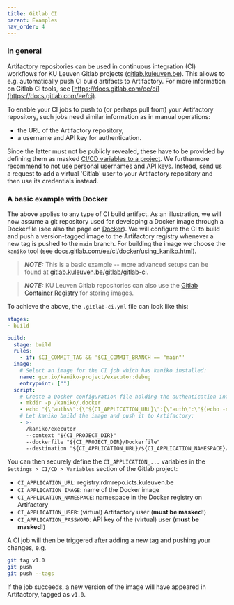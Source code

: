 ```yaml
---
title: Gitlab CI
parent: Examples
nav_order: 4
---
```


### In general

Artifactory repositories can be used in continuous integration (CI) workflows
for KU Leuven Gitlab projects ([gitlab.kuleuven.be](
https://gitlab.kuleuven.be)). This allows to e.g. automatically push CI build
artifacts to Artifactory. For more information on Gitlab CI tools, see
[https://docs.gitlab.com/ee/ci](https://docs.gitlab.com/ee/ci).

To enable your CI jobs to push to (or perhaps pull from) your Artifactory
repository, such jobs need similar information as in manual operations:
- the URL of the Artifactory repository,
- a username and API key for authentication.

Since the latter must not be publicly revealed, these have to be provided
by defining them as masked [CI/CD variables to a project](
https://docs.gitlab.com/ee/ci/variables/#add-a-cicd-variable-to-a-project).
We furthermore recommend to not use personal usernames and API keys. Instead,
send us a request to add a virtual 'Gitlab' user to your Artifactory repository
and then use its credentials instead.


### A basic example with Docker

The above applies to any type of CI build artifact. As an illustration,
we will now assume a git repository used for developing a Docker image through
a Dockerfile (see also the page on [Docker](./docker)). We will configure
the CI to build and push a version-tagged image to the Artifactory registry
whenever a new tag is pushed to the `main` branch. For building the image we
choose the `kaniko` tool (see [docs.gitlab.com/ee/ci/docker/using_kaniko.html](
https://docs.gitlab.com/ee/ci/docker/using_kaniko.html)).

> **_NOTE:_** This is a basic example -- more advanced setups can be
found at [gitlab.kuleuven.be/gitlab/gitlab-ci](
https://gitlab.kuleuven.be/gitlab/gitlab-ci).

> **_NOTE:_** KU Leuven Gitlab repositories can also use the
[Gitlab Container Registry](
https://docs.gitlab.com/ee/user/packages/container_registry) for storing images.

To achieve the above, the `.gitlab-ci.yml` file can look like this:
```yaml
stages:
- build

build:
  stage: build
  rules:
    - if: $CI_COMMIT_TAG && '$CI_COMMIT_BRANCH == "main"'
  image:
    # Select an image for the CI job which has kaniko installed:
    name: gcr.io/kaniko-project/executor:debug
    entrypoint: [""]
  script:
    # Create a Docker configuration file holding the authentication info:
    - mkdir -p /kaniko/.docker
    - echo "{\"auths\":{\"${CI_APPLICATION_URL}\":{\"auth\":\"$(echo -n ${CI_APPLICATION_USER}:${CI_APPLICATION_PASSWORD} | base64 | tr -d '\n')\"}}}" > /kaniko/.docker/config.json
    # Let kaniko build the image and push it to Artifactory:
    - >-
      /kaniko/executor
      --context "${CI_PROJECT_DIR}"
      --dockerfile "${CI_PROJECT_DIR}/Dockerfile"
      --destination "${CI_APPLICATION_URL}/${CI_APPLICATION_NAMESPACE}/${CI_APPLICATION_IMAGE}:${CI_COMMIT_TAG}"
```

You can then securely define the `CI_APPLICATION_...` variables in the
`Settings > CI/CD > Variables` section of the Gitlab project:

* `CI_APPLICATION_URL`: registry.rdmrepo.icts.kuleuven.be
* `CI_APPLICATION_IMAGE`: name of the Docker image
* `CI_APPLICATION_NAMESPACE`: namespace in the Docker registry on Artifactory
* `CI_APPLICATION_USER`: (virtual) Artifactory user (**must be masked!**)
* `CI_APPLICATION_PASSWORD`: API key of the (virtual) user (**must be masked!**)

A CI job will then be triggered after adding a new tag and pushing your
changes, e.g.
```bash
git tag v1.0
git push
git push --tags
```
If the job succeeds, a new version of the image will have appeared in
Artifactory, tagged as `v1.0`.

